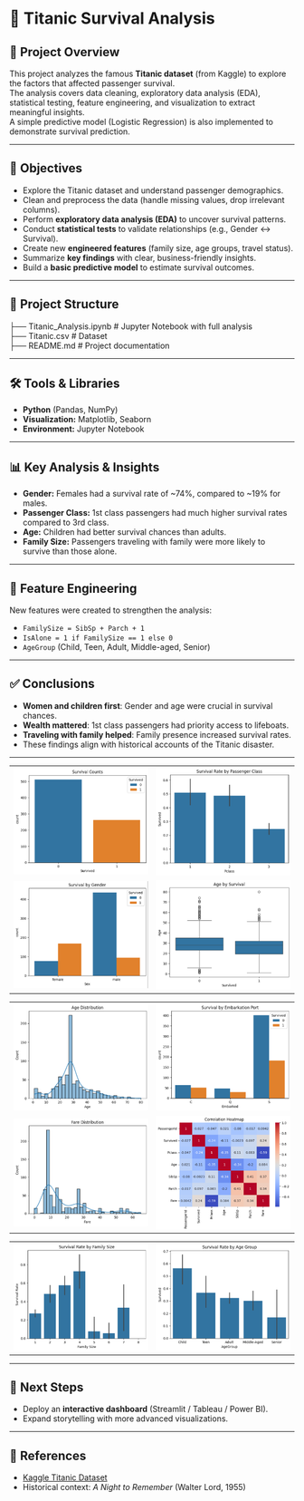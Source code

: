 # 🚢 Titanic Survival Analysis

## 📌 Project Overview
This project analyzes the famous **Titanic dataset** (from Kaggle) to explore the factors that affected passenger survival.  
The analysis covers data cleaning, exploratory data analysis (EDA), statistical testing, feature engineering, and visualization to extract meaningful insights.  
A simple predictive model (Logistic Regression) is also implemented to demonstrate survival prediction.  

---

## 🎯 Objectives
- Explore the Titanic dataset and understand passenger demographics.  
- Clean and preprocess the data (handle missing values, drop irrelevant columns).  
- Perform **exploratory data analysis (EDA)** to uncover survival patterns.  
- Conduct **statistical tests** to validate relationships (e.g., Gender ↔ Survival).  
- Create new **engineered features** (family size, age groups, travel status).  
- Summarize **key findings** with clear, business-friendly insights.  
- Build a **basic predictive model** to estimate survival outcomes.  

---

## 📂 Project Structure
├── Titanic_Analysis.ipynb # Jupyter Notebook with full analysis                                                                                                                                
├── Titanic.csv # Dataset                                                                                                                                                                       
├── README.md # Project documentation 

---

## 🛠️ Tools & Libraries
- **Python** (Pandas, NumPy)  
- **Visualization:** Matplotlib, Seaborn    
- **Environment:** Jupyter Notebook  

---

## 📊 Key Analysis & Insights
- **Gender:** Females had a survival rate of ~74%, compared to ~19% for males.  
- **Passenger Class:** 1st class passengers had much higher survival rates compared to 3rd class.  
- **Age:** Children had better survival chances than adults.  
- **Family Size:** Passengers traveling with family were more likely to survive than those alone.

---

## 🧩 Feature Engineering
New features were created to strengthen the analysis:  
- `FamilySize = SibSp + Parch + 1`  
- `IsAlone = 1 if FamilySize == 1 else 0`  
- `AgeGroup` (Child, Teen, Adult, Middle-aged, Senior)  

---


## ✅ Conclusions
- **Women and children first**: Gender and age were crucial in survival chances.  
- **Wealth mattered**: 1st class passengers had priority access to lifeboats.  
- **Traveling with family helped**: Family presence increased survival rates.  
- These findings align with historical accounts of the Titanic disaster.  

---

<table>
  <tr>
    <td><img src="Screenshots/1.png" width="300"></td>
    <td><img src="Screenshots/2.png" width="300"></td>
  </tr>
  <tr>
    <td><img src="Screenshots/3.png" width="300"></td>
    <td><img src="Screenshots/4.png" width="300"></td>
  </tr>
</table>

<table>
  <tr>
    <td><img src="Screenshots/5.png" width="300"></td>
    <td><img src="Screenshots/6.png" width="300"></td>
  </tr>
  <tr>
    <td><img src="Screenshots/7.png" width="300"></td>
    <td><img src="Screenshots/8.png" width="300"></td>
  </tr>
</table>

<table>
  <tr>
    <td><img src="Screenshots/9.png" width="300"></td>
    <td><img src="Screenshots/10.png" width="300"></td>
  </tr>
</table>

---

## 🚀 Next Steps  
- Deploy an **interactive dashboard** (Streamlit / Tableau / Power BI).  
- Expand storytelling with more advanced visualizations.  

---

## 📎 References
- [Kaggle Titanic Dataset](https://www.kaggle.com/c/titanic)  
- Historical context: *A Night to Remember* (Walter Lord, 1955)  

